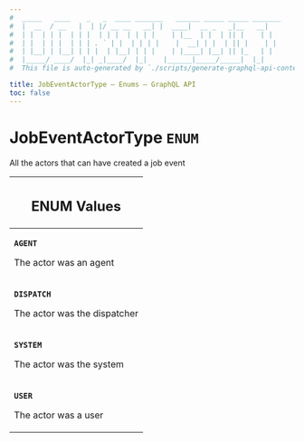 ```yaml
---
#  _____   ____    _   _  ____ _______   ______ _____ _____ _______
#  |  __  / __   |  | |/ __ __   __| |  ____|  __ _   _|__   __|
#  | |  | | |  | | |  | | |  | | | |    | |__  | |  | || |    | |
#  | |  | | |  | | | . ` | |  | | | |    |  __| | |  | || |    | |
#  | |__| | |__| | | |  | |__| | | |    | |____| |__| || |_   | |
#  |_____/ ____/  |_| _|____/  |_|    |______|_____/_____|  |_|
#  This file is auto-generated by `./scripts/generate-graphql-api-content.sh`.

title: JobEventActorType – Enums – GraphQL API
toc: false
---
```

<!-- vale off -->
<h1 class="has-pills" data-algolia-exclude>
  JobEventActorType
  <span class="pill pill--enum pill--normal-case pill--large"><code>ENUM</code></span>
</h1>
<!-- vale on -->


All the actors that can have created a job event









<table class="responsive-table responsive-table--single-column-rows">
  <thead>
    <th>
      <h2 data-algolia-exclude>ENUM Values</h2>
    </th>
  </thead>
  <tbody>
    <tr><td><p><strong><code>AGENT</code></strong></p><p>The actor was an agent</p></td></tr><tr><td><p><strong><code>DISPATCH</code></strong></p><p>The actor was the dispatcher</p></td></tr><tr><td><p><strong><code>SYSTEM</code></strong></p><p>The actor was the system</p></td></tr><tr><td><p><strong><code>USER</code></strong></p><p>The actor was a user</p></td></tr>
  </tbody>
</table>
